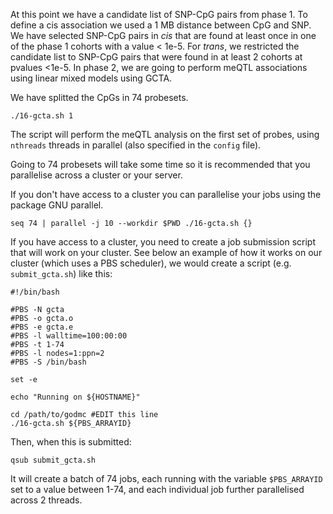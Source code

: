At this point we have a candidate list of SNP-CpG pairs from phase 1. To define a cis association we used a 1 MB distance between CpG and SNP. We have selected SNP-CpG pairs in _cis_ that are found at least once in one of the phase 1 cohorts with a value < 1e-5. For _trans_, we restricted the candidate list to SNP-CpG pairs that were found in at least 2 cohorts at pvalues <1e-5. In phase 2, we are going to perform meQTL associations using linear mixed models using GCTA.

We have splitted the CpGs in 74 probesets. 

    ./16-gcta.sh 1

The script will perform the meQTL analysis on the first set of probes, using `nthreads` threads in parallel (also specified in the `config` file). 

Going to 74 probesets will take some time so it is recommended that you parallelise across a cluster or your server.

If you don't have access to a cluster you can parallelise your jobs using the package GNU parallel.
```
seq 74 | parallel -j 10 --workdir $PWD ./16-gcta.sh {}
```

If you have access to a cluster, you need to create a job submission script that will work on your cluster. See below an example of how it works on our cluster (which uses a PBS scheduler), we would create a script (e.g. `submit_gcta.sh`) like this:
```
#!/bin/bash

#PBS -N gcta
#PBS -o gcta.o
#PBS -e gcta.e
#PBS -l walltime=100:00:00
#PBS -t 1-74
#PBS -l nodes=1:ppn=2
#PBS -S /bin/bash

set -e

echo "Running on ${HOSTNAME}"

cd /path/to/godmc #EDIT this line
./16-gcta.sh ${PBS_ARRAYID}

```

Then, when this is submitted:

```
qsub submit_gcta.sh
```

It will create a batch of 74 jobs, each running with the variable `$PBS_ARRAYID` set to a value between 1-74, and each individual job further parallelised across 2 threads.
